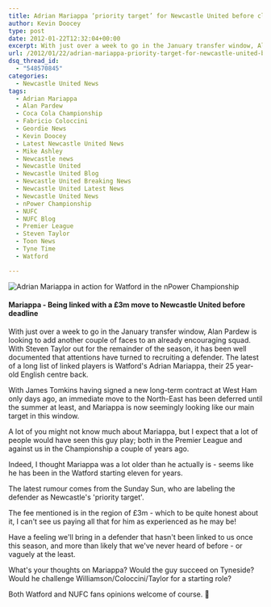 ```yaml
---
title: Adrian Mariappa ‘priority target’ for Newcastle United before close of window
author: Kevin Doocey
type: post
date: 2012-01-22T12:32:04+00:00
excerpt: With just over a week to go in the January transfer window, Alan Pardew is looking to add another couple of faces to an already encouraging squad. With Steven Taylor out for..
url: /2012/01/22/adrian-mariappa-priority-target-for-newcastle-united-before-close-of-window/
dsq_thread_id:
  - "548570845"
categories:
  - Newcastle United News
tags:
  - Adrian Mariappa
  - Alan Pardew
  - Coca Cola Championship
  - Fabricio Coloccini
  - Geordie News
  - Kevin Doocey
  - Latest Newcastle United News
  - Mike Ashley
  - Newcastle news
  - Newcastle United
  - Newcastle United Blog
  - Newcastle United Breaking News
  - Newcastle United Latest News
  - Newcastle United News
  - nPower Championship
  - NUFC
  - NUFC Blog
  - Premier League
  - Steven Taylor
  - Toon News
  - Tyne Time
  - Watford

---
```

![Adrian Mariappa in action for Watford in the nPower Championship](http://www.tynetime.com/wp-content/uploads/2012/01/Adrian-Mariappa-Watford.jpg "Adrian-Mariappa-Watford")

#### Mariappa - Being linked with a £3m move to Newcastle United before deadline

With just over a week to go in the January transfer window, Alan Pardew is looking to add another couple of faces to an already encouraging squad. With Steven Taylor out for the remainder of the season, it has been well documented that attentions have turned to recruiting a defender. The latest of a long list of linked players is Watford's Adrian Mariappa, their 25 year-old English centre back.

With James Tomkins having signed a new long-term contract at West Ham only days ago, an immediate move to the North-East has been deferred until the summer at least, and Mariappa is now seemingly looking like our main target in this window.

A lot of you might not know much about Mariappa, but I expect that a lot of people would have seen this guy play; both in the Premier League and against us in the Championship a couple of years ago.

Indeed, I thought Mariappa was a lot older than he actually is - seems like he has been in the Watford starting eleven for years.

The latest rumour comes from the Sunday Sun, who are labeling the defender as Newcastle's 'priority target'.

The fee mentioned is in the region of £3m - which to be quite honest about it, I can't see us paying all that for him as experienced as he may be!

Have a feeling we'll bring in a defender that hasn't been linked to us once this season, and more than likely that we've never heard of before - or vaguely at the least.

What's your thoughts on Mariappa? Would the guy succeed on Tyneside? Would he challenge Williamson/Coloccini/Taylor for a starting role?

Both Watford and NUFC fans opinions welcome of course. 🙂
